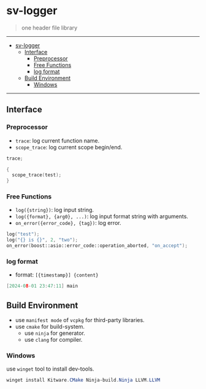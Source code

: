 # sv-logger

> one header file library

---

- [sv-logger](#sv-logger)
  - [Interface](#interface)
    - [Preprocessor](#preprocessor)
    - [Free Functions](#free-functions)
    - [log format](#log-format)
  - [Build Environment](#build-environment)
    - [Windows](#windows)

---

## Interface

### Preprocessor

- `trace`: log current function name.
- `scope_trace`: log current scope begin/end.

```cpp
trace;

{
  scope_trace(test);
}
```

### Free Functions

- `log({string})`: log input string.
- `log({format}, {arg0}, ...)`: log input format string with arguments.
- `on_error({error_code}, {tag})`: log error.

```cpp
log("test");
log("{} is {}", 2, "two");
on_error(boost::asio::error_code::operation_aborted, "on_accept");
```

### log format

- format: `[{timestamp}] {content}`

```cpp
[2024-08-01 23:47:11] main
```

## Build Environment

- use `manifest mode` of `vcpkg` for third-party libraries.
- use `cmake` for build-system.
  - use `ninja` for generator.
  - use `clang` for compiler.

### Windows

use `winget` tool to install dev-tools.

```powershell
winget install Kitware.CMake Ninja-build.Ninja LLVM.LLVM
```